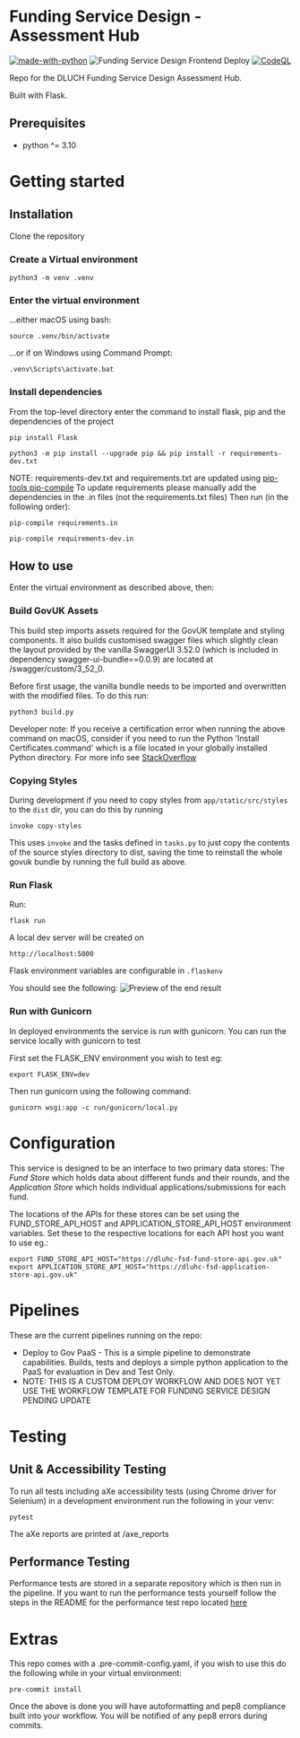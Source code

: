 # Funding Service Design - Assessment Hub

[![made-with-python](https://img.shields.io/badge/Made%20with-Python-1f425f.svg)](https://www.python.org/)
![Funding Service Design Frontend Deploy](https://github.com/communitiesuk/funding-service-design-assessment/actions/workflows/govcloud.yml/badge.svg)
[![CodeQL](https://github.com/communitiesuk/funding-service-design-assessment/actions/workflows/codeql-analysis.yml/badge.svg)](https://github.com/communitiesuk/funding-service-design-assessment/actions/workflows/codeql-analysis.yml)

Repo for the DLUCH Funding Service Design Assessment Hub.

Built with Flask.

## Prerequisites
- python ^= 3.10

# Getting started

## Installation

Clone the repository

### Create a Virtual environment

    python3 -m venv .venv

### Enter the virtual environment

...either macOS using bash:

    source .venv/bin/activate

...or if on Windows using Command Prompt:

    .venv\Scripts\activate.bat

### Install dependencies

From the top-level directory enter the command to install flask, pip and the dependencies of the project

    pip install Flask

    python3 -m pip install --upgrade pip && pip install -r requirements-dev.txt

NOTE: requirements-dev.txt and requirements.txt are updated using [pip-tools pip-compile](https://github.com/jazzband/pip-tools)
To update requirements please manually add the dependencies in the .in files (not the requirements.txt files)
Then run (in the following order):

    pip-compile requirements.in

    pip-compile requirements-dev.in

## How to use
Enter the virtual environment as described above, then:

### Build GovUK Assets

This build step imports assets required for the GovUK template and styling components.
It also builds customised swagger files which slightly clean the layout provided by the vanilla SwaggerUI 3.52.0 (which is included in dependency swagger-ui-bundle==0.0.9) are located at /swagger/custom/3_52_0.

Before first usage, the vanilla bundle needs to be imported and overwritten with the modified files. To do this run:

    python3 build.py

Developer note: If you receive a certification error when running the above command on macOS,
consider if you need to run the Python
'Install Certificates.command' which is a file located in your globally installed Python directory. For more info see [StackOverflow](https://stackoverflow.com/questions/52805115/certificate-verify-failed-unable-to-get-local-issuer-certificate)

### Copying Styles
During development if you need to copy styles from `app/static/src/styles` to the `dist` dir, you can do this by running

    invoke copy-styles

This uses `invoke` and the tasks defined in `tasks.py` to just copy the contents of the source styles directory to dist, saving the time to reinstall the whole govuk bundle by running the full build as above.

### Run Flask

Run:

    flask run

A local dev server will be created on

    http://localhost:5000

Flask environment variables are configurable in `.flaskenv`

You should see the following:
![Preview of the end result](https://user-images.githubusercontent.com/56394038/155768587-907ea46a-ade5-475a-a901-acfde6160f66.png)

### Run with Gunicorn

In deployed environments the service is run with gunicorn. You can run the service locally with gunicorn to test

First set the FLASK_ENV environment you wish to test eg:

    export FLASK_ENV=dev

Then run gunicorn using the following command:

    gunicorn wsgi:app -c run/gunicorn/local.py

# Configuration

This service is designed to be an interface to two primary data stores: The *Fund Store* which holds data about different funds and their rounds, and the *Application Store* which holds individual applications/submissions for each fund.

The locations of the APIs for these stores can be set using the FUND_STORE_API_HOST and APPLICATION_STORE_API_HOST environment variables. Set these to the respective locations for each API host you want to use eg.:

    export FUND_STORE_API_HOST="https://dluhc-fsd-fund-store-api.gov.uk"
    export APPLICATION_STORE_API_HOST="https://dluhc-fsd-application-store-api.gov.uk"

# Pipelines

These are the current pipelines running on the repo:

* Deploy to Gov PaaS - This is a simple pipeline to demonstrate capabilities.  Builds, tests and deploys a simple python application to the PaaS for evaluation in Dev and Test Only.
* NOTE: THIS IS A CUSTOM DEPLOY WORKFLOW AND DOES NOT YET USE THE WORKFLOW TEMPLATE FOR FUNDING SERVICE DESIGN PENDING UPDATE

# Testing

## Unit & Accessibility Testing

To run all tests including aXe accessibility tests (using Chrome driver for Selenium) in a development environment run the following in your venv:

    pytest

The aXe reports are printed at /axe_reports


## Performance Testing

Performance tests are stored in a separate repository which is then run in the pipeline. If you want to run the performance tests yourself follow the steps in the README for the performance test repo located [here](https://github.com/communitiesuk/funding-service-design-performance-tests/blob/main/README.md)


# Extras

This repo comes with a .pre-commit-config.yaml, if you wish to use this do
the following while in your virtual environment:

    pre-commit install

Once the above is done you will have autoformatting and pep8 compliance built
into your workflow. You will be notified of any pep8 errors during commits.
